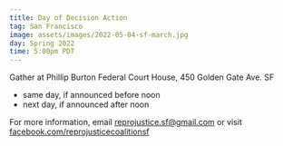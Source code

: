 ```yaml
---
title: Day of Decision Action
tag: San Francisco
image: assets/images/2022-05-04-sf-march.jpg
day: Spring 2022
time: 5:00pm PDT
---
```


Gather at Phillip Burton Federal Court House, 450 Golden Gate Ave. SF

* same day, if announced before noon
* next day, if announced after noon

For more information, email [reprojustice.sf@gmail.com](mailto:reprojustice.sf@gmail.com) or visit [facebook.com/reprojusticecoalitionsf](https://www.facebook.com/reprojusticecoalitionsf)
